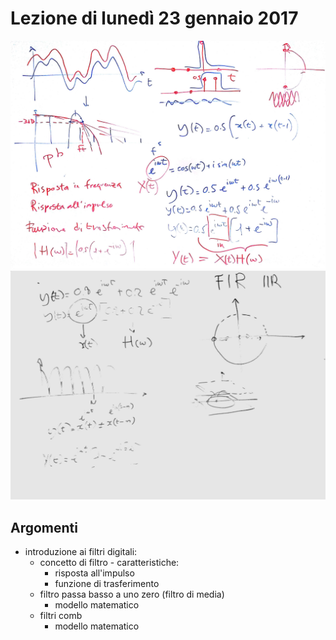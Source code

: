 # Lezione di lunedì 23 gennaio 2017

![whiteboard 1](./TR_II_20170123_1.jpg)
![whiteboard 2](./TR_II_20170123_2.jpg)

## Argomenti

* introduzione ai filtri digitali:
  * concetto di filtro - caratteristiche:
    * risposta all'impulso
    * funzione di trasferimento
  * filtro passa basso a uno zero (filtro di media)
    * modello matematico
  * filtri comb
    * modello matematico
